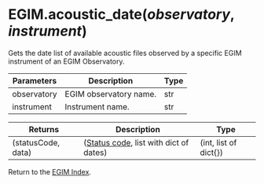 # EGIM.acoustic_date(*observatory*, *instrument*)

Gets the date list of available acoustic files observed by a specific EGIM instrument of an EGIM Observatory.

Parameters | Description | Type
--- | --- | ---
observatory | EGIM observatory name. | str
instrument | Instrument name. | str

Returns | Description | Type
--- | --- | ---
(statusCode, data) | ([Status code](https://en.wikipedia.org/wiki/List_of_HTTP_status_codes), list with dict of dates) | (int, list of dict{})

Return to the [EGIM Index](index_egim.md).
